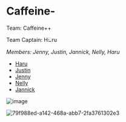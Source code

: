 # Caffeine-
Team: Caffeine++

Team Captain: Hඞru

_Members: Jenny, Justin, Jannick, Nelly, Haru_

- [Haru](https://github.com/MiaGMB/Code-1)
- [Justin](https://github.com/FreiJustin/Code1)
- [Jenny](https://github.com/jwernerr/Code1)
- [Nelly](https://github.com/NxNelly/Code1)
- [Jannick](https://github.com/JNiqua/Code-1)


![image](https://github.com/MiaGMB/Caffeine-/assets/173050213/b741bd8b-5520-4c38-8eeb-73bb4d7187e8)

  
![79f988ed-a142-468a-abb7-2fa3761302e3](https://github.com/MiaGMB/Caffeine-/assets/173050947/a4921e8e-48f9-468e-8f64-d0e76f1bcd61)



